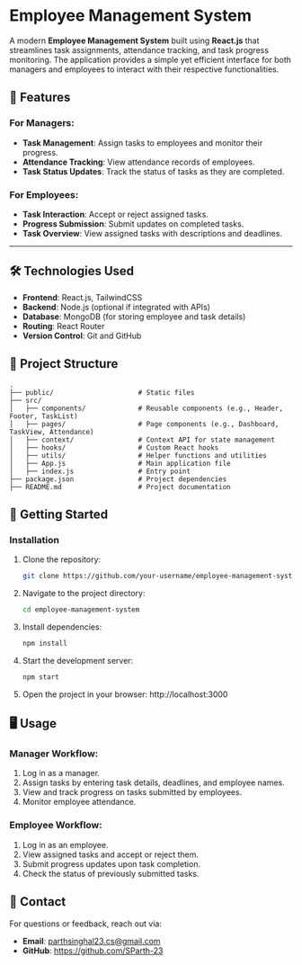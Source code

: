# Employee Management System

A modern **Employee Management System** built using **React.js** that streamlines task assignments, attendance tracking, and task progress monitoring. The application provides a simple yet efficient interface for both managers and employees to interact with their respective functionalities.


## 📖 Features

### For Managers:
- **Task Management**: Assign tasks to employees and monitor their progress.
- **Attendance Tracking**: View attendance records of employees.
- **Task Status Updates**: Track the status of tasks as they are completed.

### For Employees:
- **Task Interaction**: Accept or reject assigned tasks.
- **Progress Submission**: Submit updates on completed tasks.
- **Task Overview**: View assigned tasks with descriptions and deadlines.

---

## 🛠️ Technologies Used

- **Frontend**: React.js, TailwindCSS
- **Backend**: Node.js (optional if integrated with APIs)
- **Database**: MongoDB (for storing employee and task details)
- **Routing**: React Router
- **Version Control**: Git and GitHub


## 📂 Project Structure

```
.
├── public/                     # Static files
├── src/
│   ├── components/             # Reusable components (e.g., Header, Footer, TaskList)
│   ├── pages/                  # Page components (e.g., Dashboard, TaskView, Attendance)
│   ├── context/                # Context API for state management
│   ├── hooks/                  # Custom React hooks
│   ├── utils/                  # Helper functions and utilities
│   ├── App.js                  # Main application file
│   ├── index.js                # Entry point
├── package.json                # Project dependencies
├── README.md                   # Project documentation
```


## 🚀 Getting Started

### Installation

1. Clone the repository:
   ```bash
   git clone https://github.com/your-username/employee-management-system.git

2. Navigate to the project directory:
   ```bash
   cd employee-management-system
   
3. Install dependencies:
   ```bash
   npm install

4. Start the development server:
   ```bash
   npm start
   
5. Open the project in your browser:
   http://localhost:3000
   

## 🖥️ Usage

### Manager Workflow:
1. Log in as a manager.
2. Assign tasks by entering task details, deadlines, and employee names.
3. View and track progress on tasks submitted by employees.
4. Monitor employee attendance.

### Employee Workflow:
1. Log in as an employee.
2. View assigned tasks and accept or reject them.
3. Submit progress updates upon task completion.
4. Check the status of previously submitted tasks.


## 📧 Contact

For questions or feedback, reach out via:

- **Email**: parthsinghal23.cs@gmail.com
- **GitHub**: https://github.com/SParth-23
